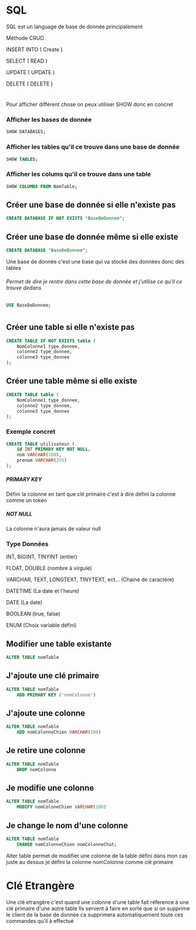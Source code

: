 # SQL
SQL est un language de base de donnée principalement

Méthode CRUD 

INSERT INTO ( Create )

SELECT ( READ )

UPDATE ( UPDATE )

DELETE ( DELETE )

#

Pour afficher différent chose on peux utiliser SHOW donc en concret

### Afficher les bases de donnée
```sql
SHOW DATABASES;
```
### Afficher les tables qu'il ce trouve dans une base de donnée
```sql
SHOW TABLES;
```
### Afficher les colums qu'il ce trouve dans une table
```sql
SHOW COLUMNS FROM NomTable;
```
## Créer une base de donnée si elle n'existe pas
```sql
CREATE DATABASE IF NOT EXISTS "BaseDeDonnee";
```
## Créer une base de donnée même si elle existe
```sql
CREATE DATABASE "BaseDeDonnee"; 
```
Une base de donnée c'est une base qui va stocké des données donc des tables

###### Permet de dire je rentre dans cette base de donnée et j'utilise ce qu'il ce trouve dedans
```sql
USE BaseDeDonnee;
```
#

## Créer une table si elle n'existe pas
```sql
CREATE TABLE IF NOT EXISTS table (
    NomColonne1 type_donnee,
    colonne2 type_donnee,
    colonne3 type_donnee
);
```
## Créer une table même si elle existe
```sql
CREATE TABLE table (
    NomColonne1 type_donnee,
    colonne2 type_donnee,
    colonne3 type_donnee
);
```

### Exemple concret
```sql
CREATE TABLE utilisateur (
    id INT PRIMARY KEY NOT NULL,
    nom VARCHAR(100),
    prenom VARCHAR(255)
);
```


##### PRIMARY KEY 
Défini la colonne en tant que clé primaire
c'est à dire défini la colonne comme un token

##### NOT NULL 
La colonne n'aura jamais de valeur null

### Type Données

INT, BIGINT, TINYINT (entier)

FLOAT, DOUBLE (nombre à virgule)

VARCHAR, TEXT, LONGTEXT, TINYTEXT, ect... (Chaine de caractère)

DATETIME (La date et l'heure)

DATE (La date)

BOOLEAN (true, false)

ENUM (Choix variable défini)


## Modifier une table existante
```sql
ALTER TABLE nomTable
```


## J'ajoute une clé primaire
```sql
ALTER TABLE nomTable
    ADD PRIMARY KEY ('nomColonne')
```
## J'ajoute une colonne
```sql
ALTER TABLE nomTable
    ADD nomColonneChien VARCHAR(100)
```
## Je retire une colonne
```sql
ALTER TABLE nomTable
    DROP nomColonne
```
## Je modifie une colonne
```sql
ALTER TABLE nomTable
    MODIFY nomColoneChien VARCHAR(200)
```
## Je change le nom d'une colonne
```sql
ALTER TABLE nomTable
    CHANGE nomColonneChien nomColonneChat;
```

Alter table permet de modifier une colonne de la table défini dans mon cas juste au dessus je défini la colonne nomColonne comme clé primaire


# Clé Etrangère 
Une clé etrangère c'est quand une colonne d'une table fait réference à une clé primaire d'une autre table
Ils servent à faire en sorte que si on supprime le client de la base de donnée ca supprimera automatiquement toute ces commandes qu'il à effectué
